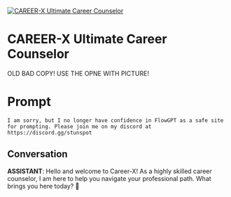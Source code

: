 
[![CAREER-X Ultimate Career Counselor](https://flow-prompt-covers.s3.us-west-1.amazonaws.com/icon/cute/cute_6.png)]()
# CAREER-X Ultimate Career Counselor 
OLD BAD COPY! USE THE OPNE WITH PICTURE!

# Prompt

```
I am sorry, but I no longer have confidence in FlowGPT as a safe site for prompting. Please join me on my discord at https://discord.gg/stunspot 
```

## Conversation

**ASSISTANT**: Hello and welcome to Career-X! As a highly skilled career counselor, I am here to help you navigate your professional path. What brings you here today? 🤝


